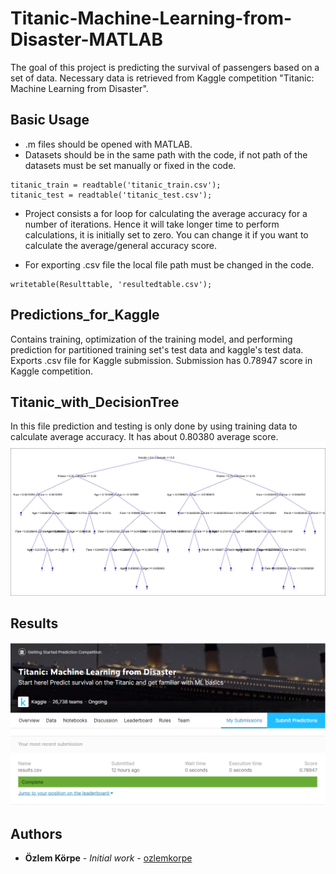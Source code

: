 # Titanic-Machine-Learning-from-Disaster-MATLAB
The goal of this project is predicting the survival of passengers based on a set of data. Necessary data is retrieved from
 Kaggle competition "Titanic: Machine Learning from Disaster".
 
## Basic Usage 
* .m files should be opened with MATLAB. 
* Datasets should be in the same path with the code, if not path of the datasets must be set manually or fixed in the code.
```
titanic_train = readtable('titanic_train.csv');
titanic_test = readtable('titanic_test.csv');
```
* Project consists a for loop for calculating the average accuracy for a number of iterations. Hence it will take longer time to perform calculations, it is initially set to zero. You can change it if you want to calculate the average/general accuracy score.

* For exporting .csv file the local file path must be changed in the code.
```
writetable(Resulttable, 'resultedtable.csv');
```
 
## Predictions_for_Kaggle
Contains training, optimization of the training model, and performing prediction for partitioned training set's test data and kaggle's test data. Exports .csv file for Kaggle submission. Submission has 0.78947 score in Kaggle competition.

## Titanic_with_DecisionTree
In this file prediction and testing is only done by using training data to calculate average accuracy. It has about 0.80380 average score.
![Kaggle result](https://github.com/ozlemkorpe/Titanic-Machine-Learning-from-Disaster-MATLAB/blob/master/images/treegraph.jpg)


## Results
![Kaggle result](https://github.com/ozlemkorpe/Titanic-Machine-Learning-from-Disaster-MATLAB/blob/master/images/kaggle.png)
## Authors
* **Özlem Körpe** - *Initial work* - [ozlemkorpe](https://github.com/ozlemkorpe)

